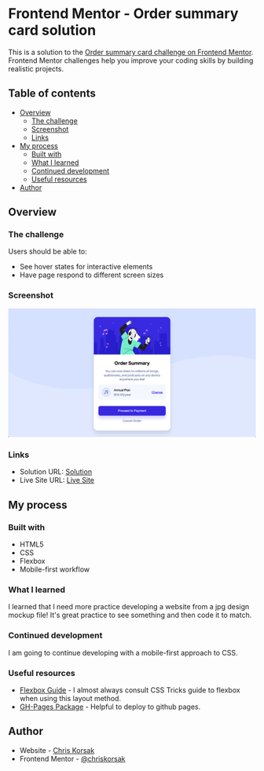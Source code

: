 # Frontend Mentor - Order summary card solution

This is a solution to the [Order summary card challenge on Frontend Mentor](https://www.frontendmentor.io/challenges/order-summary-component-QlPmajDUj). Frontend Mentor challenges help you improve your coding skills by building realistic projects. 

## Table of contents

- [Overview](#overview)
  - [The challenge](#the-challenge)
  - [Screenshot](#screenshot)
  - [Links](#links)
- [My process](#my-process)
  - [Built with](#built-with)
  - [What I learned](#what-i-learned)
  - [Continued development](#continued-development)
  - [Useful resources](#useful-resources)
- [Author](#author)

## Overview

### The challenge

Users should be able to:

- See hover states for interactive elements
- Have page respond to different screen sizes

### Screenshot

![](dist/images/project-screenshot.jpg)

### Links

- Solution URL: [Solution](https://www.frontendmentor.io/solutions/order-summary-component-used-flexbox-deployed-with-npm-ghpages-Ych84vvvz)
- Live Site URL: [Live Site](https://chriskorsak.github.io/order-summary-component-main/)

## My process

### Built with

- HTML5
- CSS
- Flexbox
- Mobile-first workflow

### What I learned

I learned that I need more practice developing a website from a jpg design mockup file! It's great practice to see something and then code it to match.

### Continued development

I am going to continue developing with a mobile-first approach to CSS.

### Useful resources

- [Flexbox Guide](https://css-tricks.com/snippets/css/a-guide-to-flexbox/) - I almost always consult CSS Tricks guide to flexbox when using this layout method.
- [GH-Pages Package](https://www.npmjs.com/package/gh-pages) - Helpful to deploy to github pages.

## Author

- Website - [Chris Korsak](https://www.chriskorsak.net)
- Frontend Mentor - [@chriskorsak](https://www.frontendmentor.io/profile/chriskorsak)